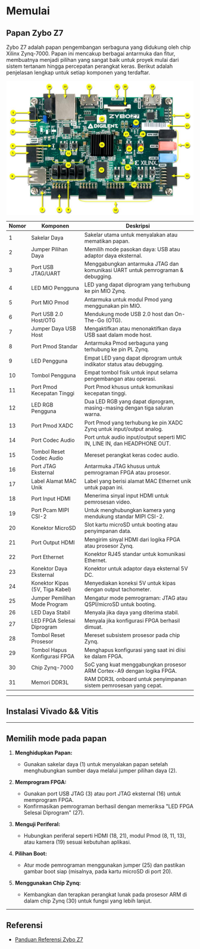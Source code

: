 # Memulai
## Papan Zybo Z7

Zybo Z7 adalah papan pengembangan serbaguna yang didukung oleh chip Xilinx Zynq-7000. Papan ini mencakup berbagai antarmuka dan fitur, membuatnya menjadi pilihan yang sangat baik untuk proyek mulai dari sistem tertanam hingga percepatan perangkat keras. Berikut adalah penjelasan lengkap untuk setiap komponen yang terdaftar.

![Alt Text](images/board.png)

| **Nomor** | **Komponen**                      | **Deskripsi**                                                                 |
|-----------|----------------------------------|-------------------------------------------------------------------------------|
| 1         | Sakelar Daya                     | Sakelar utama untuk menyalakan atau mematikan papan.                         |
| 2         | Jumper Pilihan Daya             | Memilih mode pasokan daya: USB atau adaptor daya eksternal.                 |
| 3         | Port USB JTAG/UART              | Menggabungkan antarmuka JTAG dan komunikasi UART untuk pemrograman & debugging.|
| 4         | LED MIO Pengguna                | LED yang dapat diprogram yang terhubung ke pin MIO Zynq.                     |
| 5         | Port MIO Pmod                   | Antarmuka untuk modul Pmod yang menggunakan pin MIO.                        |
| 6         | Port USB 2.0 Host/OTG           | Mendukung mode USB 2.0 host dan On-The-Go (OTG).                            |
| 7         | Jumper Daya USB Host            | Mengaktifkan atau menonaktifkan daya USB saat dalam mode host.              |
| 8         | Port Pmod Standar               | Antarmuka Pmod serbaguna yang terhubung ke pin PL Zynq.                     |
| 9         | LED Pengguna                    | Empat LED yang dapat diprogram untuk indikator status atau debugging.        |
| 10        | Tombol Pengguna                 | Empat tombol fisik untuk input selama pengembangan atau operasi.            |
| 11        | Port Pmod Kecepatan Tinggi      | Port Pmod khusus untuk komunikasi kecepatan tinggi.                         |
| 12        | LED RGB Pengguna                | Dua LED RGB yang dapat diprogram, masing-masing dengan tiga saluran warna.  |
| 13        | Port Pmod XADC                  | Port Pmod yang terhubung ke pin XADC Zynq untuk input/output analog.         |
| 14        | Port Codec Audio                | Port untuk audio input/output seperti MIC IN, LINE IN, dan HEADPHONE OUT.   |
| 15        | Tombol Reset Codec Audio        | Mereset perangkat keras codec audio.                                        |
| 16        | Port JTAG Eksternal             | Antarmuka JTAG khusus untuk pemrograman FPGA atau prosesor.                 |
| 17        | Label Alamat MAC Unik           | Label yang berisi alamat MAC Ethernet unik untuk papan ini.                 |
| 18        | Port Input HDMI                 | Menerima sinyal input HDMI untuk pemrosesan video.                          |
| 19        | Port Pcam MIPI CSI-2            | Untuk menghubungkan kamera yang mendukung standar MIPI CSI-2.               |
| 20        | Konektor MicroSD                | Slot kartu microSD untuk booting atau penyimpanan data.                     |
| 21        | Port Output HDMI                | Mengirim sinyal HDMI dari logika FPGA atau prosesor Zynq.                   |
| 22        | Port Ethernet                   | Konektor RJ45 standar untuk komunikasi Ethernet.                            |
| 23        | Konektor Daya Eksternal         | Konektor untuk adaptor daya eksternal 5V DC.                                |
| 24        | Konektor Kipas (5V, Tiga Kabel) | Menyediakan koneksi 5V untuk kipas dengan output tachometer.                |
| 25        | Jumper Pemilihan Mode Program   | Mengatur mode pemrograman: JTAG atau QSPI/microSD untuk booting.            |
| 26        | LED Daya Stabil                 | Menyala jika daya yang diterima stabil.                                     |
| 27        | LED FPGA Selesai Diprogram      | Menyala jika konfigurasi FPGA berhasil dimuat.                              |
| 28        | Tombol Reset Prosesor           | Mereset subsistem prosesor pada chip Zynq.                                  |
| 29        | Tombol Hapus Konfigurasi FPGA   | Menghapus konfigurasi yang saat ini diisi ke dalam FPGA.                    |
| 30        | Chip Zynq-7000                  | SoC yang kuat menggabungkan prosesor ARM Cortex-A9 dengan logika FPGA.      |
| 31        | Memori DDR3L                    | RAM DDR3L onboard untuk penyimpanan sistem pemrosesan yang cepat.           |

---
## Instalasi Vivado && Vitis



---
## Memilih mode pada papan
1. **Menghidupkan Papan:**
   - Gunakan sakelar daya (1) untuk menyalakan papan setelah menghubungkan sumber daya melalui jumper pilihan daya (2).

2. **Memprogram FPGA:**
   - Gunakan port USB JTAG (3) atau port JTAG eksternal (16) untuk memprogram FPGA.
   - Konfirmasikan pemrograman berhasil dengan memeriksa "LED FPGA Selesai Diprogram" (27).

3. **Menguji Periferal:**
   - Hubungkan periferal seperti HDMI (18, 21), modul Pmod (8, 11, 13), atau kamera (19) sesuai kebutuhan aplikasi.

4. **Pilihan Boot:**
   - Atur mode pemrograman menggunakan jumper (25) dan pastikan gambar boot siap (misalnya, pada kartu microSD di port 20).

5. **Menggunakan Chip Zynq:**
   - Kembangkan dan terapkan perangkat lunak pada prosesor ARM di dalam chip Zynq (30) untuk fungsi yang lebih lanjut.
---
## Referensi
- [Panduan Referensi Zybo Z7](https://digilent.com/reference)
